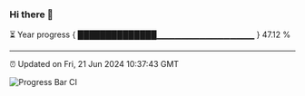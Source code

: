 ### Hi there 👋

⏳ Year progress { ██████████████▁▁▁▁▁▁▁▁▁▁▁▁▁▁▁▁ } 47.12 %

---

⏰ Updated on Fri, 21 Jun 2024 10:37:43 GMT

![Progress Bar CI](https://github.com/IshwaranRudhara/GIT-ACTION/workflows/Progress%20Bar%20CI/badge.svg)
